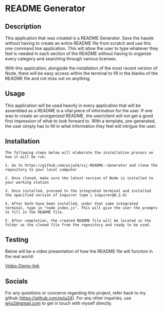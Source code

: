 # README Generator

## Description

This application that was created is a README Generator. Save the hassle without having to create an entire README file from scratch and use this one command line application. This will allow the user to type whatever they feel is needed in each section of the README without having to organize every category and searching through various licenses. 

With this application, alongside the installation of the most recent version of Node, there will be easy access within the terminal to fill in the blanks of the README file and not miss out on anything.

## Usage

This application will be used heavily in every application that will be assembled as a README is a vital piece of information for the user. If one was to create an unorganized README, the user/client will not get a good first impression of what to look forward to. With a template, pre-generated, the user simply has to fill in what information they feel will intrigue the user.

## Installation

```
The following steps below will elaborate the installation process on how it will be run.

1. Go to https://github.com/wiju24/vij-README--Generator and clone the repository to your local computer

2. Once cloned, make sure the latest version of Node is installed to your working station

3. Once installed, proceed to the integrated terminal and installed the specified version of Inquirer (npm i inquirer@8.2.4)

4. After both have been installed, under that same integrated terminal, type in "node index.js". This will give the user the prompts to fill in the README file.

5. After completion, the created README file will be located in the folder as the cloned file from the repository and ready to be used.
```

## Testing

Below will be a video presentation of how the README file will function in the real world:


[Video-Demo-link](https://youtu.be/E9Gd94U7koU)

## Socials 

For any questions or concerns regarding this project, refer back to my github (https://github.com/wiju24). For any other inquiries, use wiju2@gmail.com to get in touch with myself directly.

